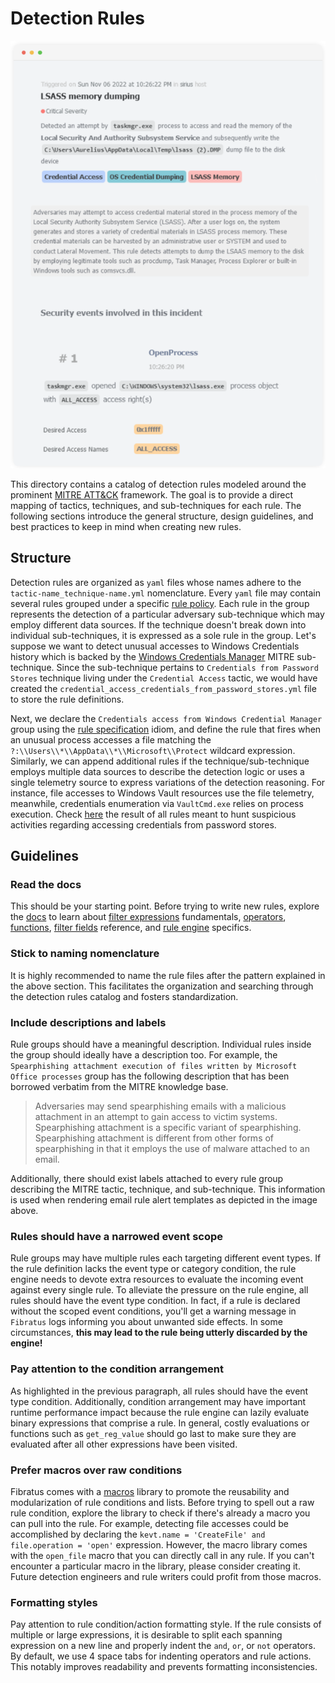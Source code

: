# Detection Rules

<p align="center" >
  <a href="https://www.fibratus.io" >
    <img src="rule-alert.png" alt="Email rule alert">
  </a>
</p>

This directory contains a catalog of detection rules modeled around the prominent [MITRE ATT&CK](https://attack.mitre.org/) framework. The goal is to provide a direct mapping of tactics, techniques, and sub-techniques for each rule. The following sections introduce the general structure, design guidelines, and best practices to keep in mind when creating new rules.

## Structure

Detection rules are organized as `yaml` files whose names adhere to the `tactic-name_technique-name.yml` nomenclature. Every `yaml` file may contain several rules grouped under a specific [rule policy](https://www.fibratus.io/#/filters/rules). Each rule in the group represents the detection of a particular adversary sub-technique which may employ different data sources. If the technique doesn't break down into individual sub-techniques, it is expressed as a sole rule in the group. Let's suppose we want to detect unusual accesses to Windows Credentials history which is backed by the [Windows Credentials Manager](https://attack.mitre.org/techniques/T1555/004/) MITRE sub-technique. Since the sub-technique pertains to `Credentials from Password Stores` technique living under the `Credential Access` tactic, we would have created the `credential_access_credentials_from_password_stores.yml` file to store the rule definitions.

Next, we declare the `Credentials access from Windows Credential Manager` group using the [rule specification](https://www.fibratus.io/#/filters/rules?id=defining-rules) idiom, and define the rule that fires when an unusual process accesses a file matching the `?:\\Users\\*\\AppData\\*\\Microsoft\\Protect` wildcard expression. Similarly, we can append additional rules if the technique/sub-technique employs multiple data sources to describe the detection logic or uses a single telemetry source to express variations of the detection reasoning. For instance, file accesses to Windows Vault resources use the file telemetry, meanwhile, credentials enumeration via `VaultCmd.exe` relies on process execution. Check [here](credential_access_credentials_from_password_stores.yml) the result of all rules meant to hunt suspicious activities regarding accessing credentials from password stores.

## Guidelines

### Read the docs

This should be your starting point. Before trying to write new rules, explore the [docs](https://www.fibratus.io/#/filters/introduction) to learn about [filter expressions](https://www.fibratus.io/#/filters/filtering) fundamentals, [operators](https://www.fibratus.io/#/filters/operators), [functions](https://www.fibratus.io/#/filters/functions), [filter fields](https://www.fibratus.io/#/filters/fields) reference, and [rule engine](https://www.fibratus.io/#/filters/rules) specifics. 

### Stick to naming nomenclature

It is highly recommended to name the rule files after the pattern explained in the above section. This facilitates the organization and searching through the detection rules catalog and fosters standardization.

### Include descriptions and labels

Rule groups should have a meaningful description. Individual rules inside the group should ideally have a description too.
For example, the `Spearphishing attachment execution of files written by Microsoft Office processes` group has the following description that has been borrowed verbatim from the MITRE knowledge base. 

> Adversaries may send spearphishing emails with a malicious attachment in an
attempt to gain access to victim systems. Spearphishing attachment is a specific
variant of spearphishing. Spearphishing attachment is different from other forms
of spearphishing in that it employs the use of malware attached to an email.

Additionally, there should exist labels attached to every rule group describing the MITRE tactic, technique, and sub-technique. This information is used when rendering email rule alert templates as depicted in the image above.

### Rules should have a narrowed event scope

Rule groups may have multiple rules each targeting different event types. If the rule definition lacks the event type or category condition, the rule engine needs to devote extra resources to evaluate the incoming event against every single rule. To alleviate the pressure on the rule engine, all rules should
have the event type condition. In fact, if a rule is declared without the scoped event conditions, you'll get a warning message in `Fibratus` logs informing you about unwanted side effects. In some circumstances, **this may lead to the rule being utterly discarded by the engine!**

### Pay attention to the condition arrangement

As highlighted in the previous paragraph, all rules should have the event type condition. Additionally, condition arrangement may have important runtime performance impact because the rule engine can lazily evaluate binary expressions that comprise a rule. In general, costly evaluations or functions such as `get_reg_value` should go last to make sure they are evaluated after all other expressions have been visited.

### Prefer macros over raw conditions

Fibratus comes with a [macros](https://www.fibratus.io/#/filters/rules?id=macros) library to promote the reusability and modularization of rule conditions and lists. Before trying to spell out a raw rule condition, explore the library to check if there's already a macro you can pull into the rule. For example, detecting file accesses could be accomplished by declaring the `kevt.name = 'CreateFile' and file.operation = 'open'` expression. However, the macro library comes with the `open_file` macro that you can directly call in any rule. If you can't encounter a particular macro in the library, please consider creating it. Future detection engineers and rule writers could profit from those macros.

### Formatting styles

Pay attention to rule condition/action formatting style. If the rule consists of multiple or large expressions, it is desirable to split each spanning expression on a new line and properly indent the `and`, `or`, or `not` operators. By default, we use 4 space tabs for indenting operators and rule actions. This notably improves readability and prevents formatting inconsistencies.
